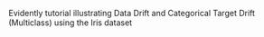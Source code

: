 Evidently tutorial illustrating Data Drift and Categorical Target Drift (Multiclass) using the Iris dataset